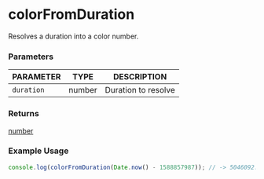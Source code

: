 # colorFromDuration

Resolves a duration into a color number.

### Parameters

| PARAMETER | TYPE | DESCRIPTION |
| --------- | ---- | ----------- |
| `duration` | number | Duration to resolve |

### Returns

[number](https://developer.mozilla.org/en-US/docs/Web/JavaScript/Reference/Global_Objects/Number)

### Example Usage

```js
console.log(colorFromDuration(Date.now() - 1588857987)); // -> 5046092.5
```
